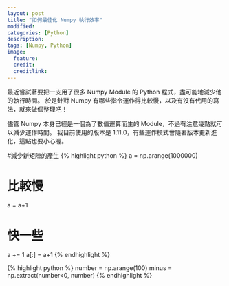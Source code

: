 ```yaml
---
layout: post
title: "如何最佳化 Numpy 執行效率"
modified:
categories: [Python]
description:
tags: [Numpy, Python]
image:
  feature:
  credit:
  creditlink:
---
```


最近嘗試著要把一支用了很多 Numpy Module 的 Python 程式，盡可能地減少他的執行時間。
於是針對 Numpy 有哪些指令運作得比較慢，以及有沒有代用的寫法，就來做個整理吧！

儘管 Numpy 本身已經是一個為了數值運算而生的 Module，不過有注意幾點就可以減少運作時間。
我目前使用的版本是 1.11.0，有些運作模式會隨著版本更新進化，這點也要小心喔。

#減少新矩陣的產生
{% highlight python %}
a = np.arange(1000000)
# 比較慢
a = a+1

# 快一些
a += 1
a[:] = a+1
{% endhighlight %}

{% highlight python %}
number = np.arange(100)
minus =  np.extract(number<0, number)
{% endhighlight %}
